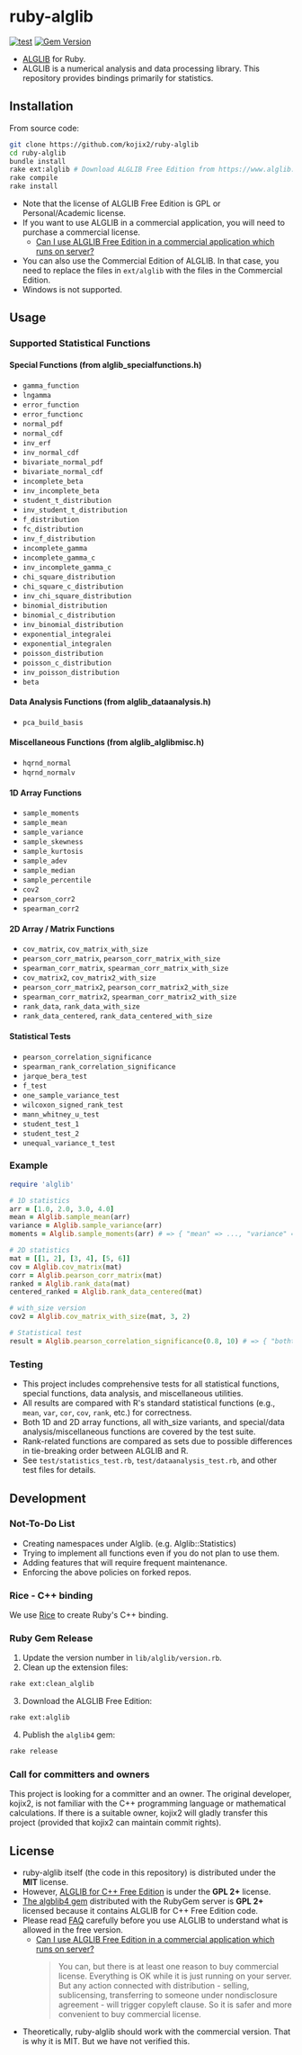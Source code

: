 # ruby-alglib

[![test](https://github.com/kojix2/ruby-alglib/actions/workflows/ci.yml/badge.svg)](https://github.com/kojix2/ruby-alglib/actions/workflows/ci.yml)
[![Gem Version](https://badge.fury.io/rb/alglib4.svg)](https://badge.fury.io/rb/alglib4)

- [ALGLIB](https://www.alglib.net/) for Ruby.
- ALGLIB is a numerical analysis and data processing library. This repository provides bindings primarily for statistics.

## Installation

From source code:

```sh
git clone https://github.com/kojix2/ruby-alglib
cd ruby-alglib
bundle install
rake ext:alglib # Download ALGLIB Free Edition from https://www.alglib.net/ and extract to ext/alglib.
rake compile
rake install
```

- Note that the license of ALGLIB Free Edition is GPL or Personal/Academic license.
- If you want to use ALGLIB in a commercial application, you will need to purchase a commercial license.
  - [Can I use ALGLIB Free Edition in a commercial application which runs on server?](https://www.alglib.net/faq.php#6bca163136cda10b16de68704cbea625)
- You can also use the Commercial Edition of ALGLIB. In that case, you need to replace the files in `ext/alglib` with the files in the Commercial Edition.
- Windows is not supported.

## Usage

### Supported Statistical Functions

#### Special Functions (from alglib_specialfunctions.h)

- `gamma_function`
- `lngamma`
- `error_function`
- `error_functionc`
- `normal_pdf`
- `normal_cdf`
- `inv_erf`
- `inv_normal_cdf`
- `bivariate_normal_pdf`
- `bivariate_normal_cdf`
- `incomplete_beta`
- `inv_incomplete_beta`
- `student_t_distribution`
- `inv_student_t_distribution`
- `f_distribution`
- `fc_distribution`
- `inv_f_distribution`
- `incomplete_gamma`
- `incomplete_gamma_c`
- `inv_incomplete_gamma_c`
- `chi_square_distribution`
- `chi_square_c_distribution`
- `inv_chi_square_distribution`
- `binomial_distribution`
- `binomial_c_distribution`
- `inv_binomial_distribution`
- `exponential_integralei`
- `exponential_integralen`
- `poisson_distribution`
- `poisson_c_distribution`
- `inv_poisson_distribution`
- `beta`

#### Data Analysis Functions (from alglib_dataanalysis.h)

- `pca_build_basis`

#### Miscellaneous Functions (from alglib_alglibmisc.h)

- `hqrnd_normal`
- `hqrnd_normalv`

#### 1D Array Functions

- `sample_moments`
- `sample_mean`
- `sample_variance`
- `sample_skewness`
- `sample_kurtosis`
- `sample_adev`
- `sample_median`
- `sample_percentile`
- `cov2`
- `pearson_corr2`
- `spearman_corr2`

#### 2D Array / Matrix Functions

- `cov_matrix`, `cov_matrix_with_size`
- `pearson_corr_matrix`, `pearson_corr_matrix_with_size`
- `spearman_corr_matrix`, `spearman_corr_matrix_with_size`
- `cov_matrix2`, `cov_matrix2_with_size`
- `pearson_corr_matrix2`, `pearson_corr_matrix2_with_size`
- `spearman_corr_matrix2`, `spearman_corr_matrix2_with_size`
- `rank_data`, `rank_data_with_size`
- `rank_data_centered`, `rank_data_centered_with_size`

#### Statistical Tests

- `pearson_correlation_significance`
- `spearman_rank_correlation_significance`
- `jarque_bera_test`
- `f_test`
- `one_sample_variance_test`
- `wilcoxon_signed_rank_test`
- `mann_whitney_u_test`
- `student_test_1`
- `student_test_2`
- `unequal_variance_t_test`

### Example

```ruby
require 'alglib'

# 1D statistics
arr = [1.0, 2.0, 3.0, 4.0]
mean = Alglib.sample_mean(arr)
variance = Alglib.sample_variance(arr)
moments = Alglib.sample_moments(arr) # => { "mean" => ..., "variance" => ..., ... }

# 2D statistics
mat = [[1, 2], [3, 4], [5, 6]]
cov = Alglib.cov_matrix(mat)
corr = Alglib.pearson_corr_matrix(mat)
ranked = Alglib.rank_data(mat)
centered_ranked = Alglib.rank_data_centered(mat)

# with_size version
cov2 = Alglib.cov_matrix_with_size(mat, 3, 2)

# Statistical test
result = Alglib.pearson_correlation_significance(0.8, 10) # => { "bothtails" => ..., ... }
```

### Testing

- This project includes comprehensive tests for all statistical functions, special functions, data analysis, and miscellaneous utilities.
- All results are compared with R's standard statistical functions (e.g., `mean`, `var`, `cor`, `cov`, `rank`, etc.) for correctness.
- Both 1D and 2D array functions, all with_size variants, and special/data analysis/miscellaneous functions are covered by the test suite.
- Rank-related functions are compared as sets due to possible differences in tie-breaking order between ALGLIB and R.
- See `test/statistics_test.rb`, `test/dataanalysis_test.rb`, and other test files for details.

## Development

### Not-To-Do List

- Creating namespaces under Alglib. (e.g. Alglib::Statistics)
- Trying to implement all functions even if you do not plan to use them.
- Adding features that will require frequent maintenance.
- Enforcing the above policies on forked repos.

### Rice - C++ binding

We use [Rice](https://github.com/ruby-rice/rice) to create Ruby's C++ binding.

### Ruby Gem Release

1. Update the version number in `lib/alglib/version.rb`.
2. Clean up the extension files:

```sh
rake ext:clean_alglib
```

3. Download the ALGLIB Free Edition:

```sh
rake ext:alglib
```

4. Publish the `alglib4` gem:

```sh
rake release
```

### Call for committers and owners

This project is looking for a committer and an owner. The original developer, kojix2, is not familiar with the C++ programming language or mathematical calculations. If there is a suitable owner, kojix2 will gladly transfer this project (provided that kojix2 can maintain commit rights).

## License

- ruby-alglib itself (the code in this repository) is distributed under the **MIT** license.
- However, [ALGLIB for C++ Free Edition](https://www.alglib.net/download.php) is under the **GPL 2+** license.
- [The algblib4 gem](https://rubygems.org/gems/alglib4) distributed with the RubyGem server is **GPL 2+** licensed because it contains ALGLIB for C++ Free Edition code.
- Please read [FAQ](https://www.alglib.net/faq.php) carefully before you use ALGLIB to understand what is allowed in the free version.
  - [Can I use ALGLIB Free Edition in a commercial application which runs on server?](https://www.alglib.net/faq.php#6bca163136cda10b16de68704cbea625)
    > You can, but there is at least one reason to buy commercial license. Everything is OK while it is just running on your server. But any action connected with distribution - selling, sublicensing, transferring to someone under nondisclosure agreement - will trigger copyleft clause. So it is safer and more convenient to buy commercial license.
- Theoretically, ruby-alglib should work with the commercial version. That is why it is MIT. But we have not verified this.
